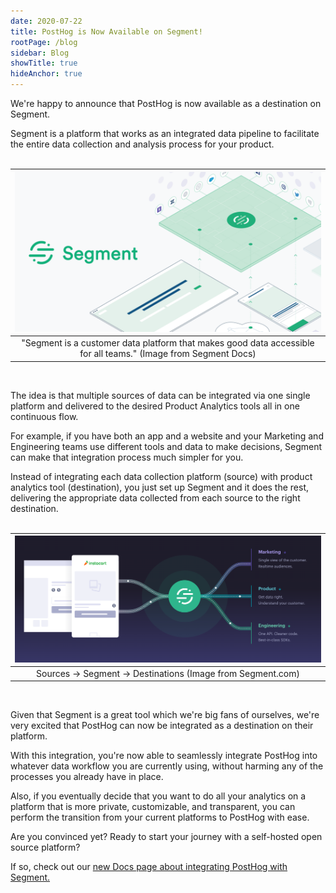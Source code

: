 ```yaml
---
date: 2020-07-22
title: PostHog is Now Available on Segment!
rootPage: /blog
sidebar: Blog
showTitle: true
hideAnchor: true
---
```



We're happy to announce that PostHog is now available as a destination on Segment.

Segment is a platform that works as an integrated data pipeline to facilitate the entire data collection and analysis process for your product.
<br />
<br />

| ![Segment Banner](../images/segment-banner.png) |
| :---------------------------------------------: |
| <center> "Segment is a customer data platform that makes good data accessible for all teams." (Image from Segment Docs)</center>    | 

<br />

The idea is that multiple sources of data can be integrated via one single platform and delivered to the desired Product Analytics tools all in one continuous flow. 

For example, if you have both an app and a website and your Marketing and Engineering teams use different tools and data to make decisions, Segment can make that integration process much simpler for you.

Instead of integrating each data collection platform (source) with product analytics tool (destination), you just set up Segment and it does the rest, delivering the appropriate data collected from each source to the right destination.
<br />
<br />


| ![Segment Pipeline](../images/segment-pipeline.png)                              |
| :------------------------------------------------------------------------------: |
| <center> Sources → Segment → Destinations (Image from Segment.com)</center>      | 


<br />

Given that Segment is a great tool which we're big fans of ourselves, we're very excited that PostHog can now be integrated as a destination on their platform.

With this integration, you're now able to seamlessly integrate PostHog into whatever data workflow you are currently using, without harming any of the processes you already have in place. 

Also, if you eventually decide that you want to do all your analytics on a platform that is more private, customizable, and transparent, you can perform the transition from your current platforms to PostHog with ease.

Are you convinced yet? Ready to start your journey with a self-hosted open source platform?

If so, check out our [new Docs page about integrating PostHog with Segment.](/docs/libraries/segment)